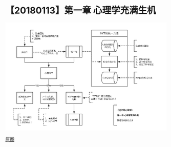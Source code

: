 # 【20180113】第一章 心理学充满生机

![](./_image/第一章《心理学充满生机》.png)

[原图](https://www.processon.com/view/link/5a5a150be4b010a6e716cc56)